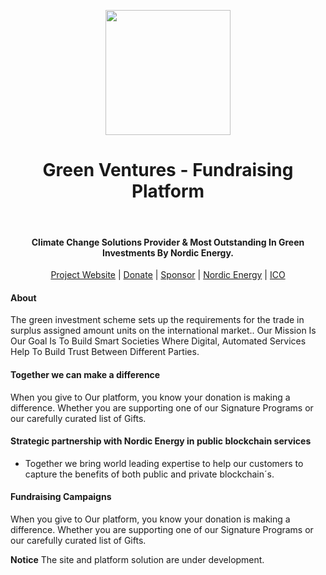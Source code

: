 
<p align="center">
 <a href="https://greenventures.nordicenergy.co/">
 <img height="200px" src="images/logo/greenventures-logo.png">
</a>
  <br> <h1 align="center">Green Ventures - Fundraising Platform</h1>
  <br> <h4 align="center">Climate Change Solutions Provider & Most Outstanding In Green Investments By Nordic Energy.</h4>
<p align="center">
  <a href="https://nordicenergy.github.io/green_ventures/">Project Website</a> |
  <a href="https://nordicenergy.app/donate">Donate</a> |
  <a href="https://github.com/sponsors/rdymac">Sponsor</a> |
  <a href="https://nordicenergy.io">Nordic Energy</a> |
  <a href="https://nordicenergy.app/buy">ICO</a>
</p>


#### About

The green investment scheme sets up the requirements for the trade in surplus assigned amount units on the international market.. Our Mission Is Our Goal Is To Build Smart Societies Where Digital, Automated Services Help To Build Trust Between Different Parties.

#### Together we can make a difference

When you give to Our platform, you know your donation is making a difference. Whether you are supporting one of our Signature Programs or our carefully curated list of Gifts. 

#### Strategic partnership with Nordic Energy in public blockchain services

- Together we bring world leading expertise to help our customers to capture the benefits of both public and private blockchain´s.

#### Fundraising Campaigns

When you give to Our platform, you know your donation is making a difference. Whether you are supporting one of our Signature Programs or our carefully curated list of Gifts.


**Notice** The site and platform solution are under development.

